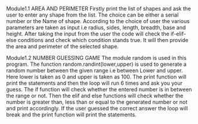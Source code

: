 Module1.1 AREA AND PERIMETER
Firstly print the list of shapes and ask the user to enter any shape from the list. The choice can be either a serial number or the Name of shape.
According to the choice of user the various parameters are taken as input i.e radius, sides, length, breadth, base and height.
After taking the input from the user the code will check the if-elif-else conditions and check which condition stands true.
It will then provide the area and perimeter of the selected shape.

Module1.2 NUMBER GUESSING GAME
The module random is used in this program.
The function random.randint(lower,upper) is used to generate a random number between the given range i.e between Lower and upper.
Here lower is taken as 0 and upper is taken as 100. The print function will print the statements and then the loop will run 6 times and ask you your guess.
The if function will check whether the entered number is in between the range or not.
Then the elif and else functions will check whether the number is greater than, less than or equal to the generated number or not and print accordingly. 
If the user guessed the correct answer the loop will break and the print function will print the statements.
